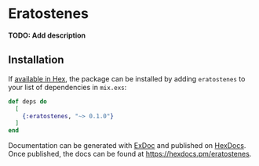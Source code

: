# Eratostenes

**TODO: Add description**

## Installation

If [available in Hex](https://hex.pm/docs/publish), the package can be installed
by adding `eratostenes` to your list of dependencies in `mix.exs`:

```elixir
def deps do
  [
    {:eratostenes, "~> 0.1.0"}
  ]
end
```

Documentation can be generated with [ExDoc](https://github.com/elixir-lang/ex_doc)
and published on [HexDocs](https://hexdocs.pm). Once published, the docs can
be found at <https://hexdocs.pm/eratostenes>.

